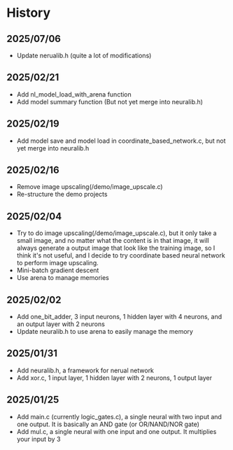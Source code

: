 # History

## 2025/07/06
- Update nerualib.h (quite a lot of modifications)

## 2025/02/21
- Add nl_model_load_with_arena function
- Add model summary function
(But not yet merge into neuralib.h)

## 2025/02/19
- Add model save and model load in coordinate_based_network.c, but not yet merge into neuralib.h

## 2025/02/16
- Remove image upscaling(/demo/image_upscale.c)
- Re-structure the demo projects

## 2025/02/04
- Try to do image upscaling(/demo/image_upscale.c), but it only take a small image, and no matter what the content is in that image, it will always generate a output image that look like the training image, so I think it's not useful, and I decide to try coordinate based neural network to perform image upscaling.
- Mini-batch gradient descent
- Use arena to manage memories

## 2025/02/02
- Add one_bit_adder, 3 input neurons, 1 hidden layer with 4 neurons, and an output layer with 2 neurons
- Update neuralib.h to use arena to easily manage the memory

## 2025/01/31
- Add neuralib.h, a framework for nerual network
- Add xor.c, 1 input layer, 1 hidden layer with 2 neurons, 1 output layer

## 2025/01/25
- Add main.c (currently logic_gates.c), a single neural with two input and one output. It is basically an AND gate (or OR/NAND/NOR gate)
- Add mul.c, a single neural with one input and one output. It multiplies your input by 3
